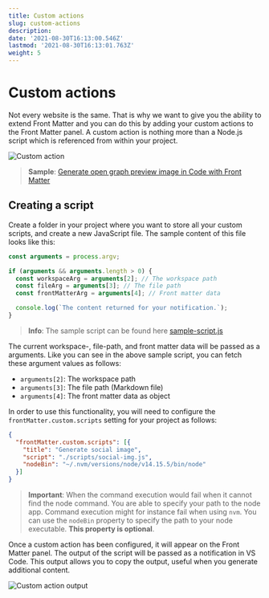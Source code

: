 ```yaml
---
title: Custom actions
slug: custom-actions
description: 
date: '2021-08-30T16:13:00.546Z'
lastmod: '2021-08-30T16:13:01.763Z'
weight: 5
---
```


# Custom actions

Not every website is the same. That is why we want to give you the ability to extend Front Matter and you can do this by adding your custom actions to the Front Matter panel. A custom action is nothing more than a Node.js script which is referenced from within your project.

![Custom action](/assets/custom-action.png)

> **Sample**: [Generate open graph preview image in Code with Front Matter](https://www.eliostruyf.com/generate-open-graph-preview-image-code-front-matter/)

## Creating a script

Create a folder in your project where you want to store all your custom scripts, and create a new JavaScript file. The sample content of this file looks like this:

```javascript
const arguments = process.argv;

if (arguments && arguments.length > 0) {
  const workspaceArg = arguments[2]; // The workspace path
  const fileArg = arguments[3]; // The file path
  const frontMatterArg = arguments[4]; // Front matter data

  console.log(`The content returned for your notification.`);
}
```

> **Info**: The sample script can be found here [sample-script.js](https://github.com/estruyf/vscode-front-matter/blob/HEAD/sample/script-sample.js)

The current workspace-, file-path, and front matter data will be passed as a arguments. Like you can see in the above sample script, you can fetch these argument values as follows:

- `arguments[2]`: The workspace path
- `arguments[3]`: The file path (Markdown file)
- `arguments[4]`: The front matter data as object

In order to use this functionality, you will need to configure the `frontMatter.custom.scripts` setting for your project as follows:

```json
{
  "frontMatter.custom.scripts": [{
    "title": "Generate social image",
    "script": "./scripts/social-img.js",
    "nodeBin": "~/.nvm/versions/node/v14.15.5/bin/node"
  }]
}
```

> **Important**: When the command execution would fail when it cannot find the node command. You are able to specify your path to the node app. Command execution might for instance fail when using `nvm`. You can use the `nodeBin` property to specify the path to your node executable. **This property is optional**.

Once a custom action has been configured, it will appear on the Front Matter panel. The output of the script will be passed as a notification in VS Code. This output allows you to copy the output, useful when you generate additional content.

![Custom action output](/assets/custom-action-output.png)
